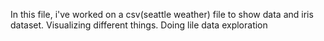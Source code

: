 In this file, i've worked on a csv(seattle weather) file to show data and iris dataset.
Visualizing different things. Doing lile data exploration
